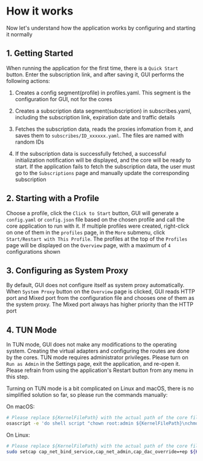 # How it works

Now let's understand how the application works by configuring and starting it normally

## 1. Getting Started

When running the application for the first time, there is a `Quick Start` button. Enter the subscription link, and after saving it, GUI performs the following actions:

1. Creates a config segment(profile) in profiles.yaml. This segment is the configuration for GUI, not for the cores

2. Creates a subscription data segment(subscription) in subscribes.yaml, including the subscription link, expiration date and traffic details

3. Fetches the subscription data, reads the proxies infomation from it, and saves them to `subscribes/ID_xxxxxx.yaml`. The files are named with random IDs

4. If the subscription data is successfully fetched, a successful initialization notification will be displayed, and the core will be ready to start. If the application fails to fetch the subscription data, the user must go to the `Subscriptions` page and manually update the corresponding subscription

## 2. Starting with a Profile

Choose a profile, click the `Click to Start` button, GUI will generate a `config.yaml` or `config.json` file based on the chosen profile and call the core application to run with it. If multiple profiles were created, right-click on one of them in the `profiles` page, in the `More` submenu, click `Start/Restart with This Profile`. The profiles at the top of the `Profiles` page will be displayed on the `Overview` page, with a maximum of `4` configurations shown


## 3. Configuring as System Proxy

By default, GUI does not configure itself as system proxy automatically. When `System Proxy` button on the `Overview` page is clicked, GUI reads HTTP port and Mixed port from the configuration file and chooses one of them as the system proxy. The Mixed port always has higher priority than the HTTP port

## 4. TUN Mode

In TUN mode, GUI does not make any modifications to the operating system. Creating the virtual adapters and configuring the routes are done by the cores. TUN mode requires administrator privileges. Please turn on `Run as Admin` in the Settings page, exit the application, and re-open it. Please refrain from using the application's Restart button from any menu in this step.

Turning on TUN mode is a bit complicated on Linux and macOS, there is no simplified solution so far, so please run the commands manually:

On macOS:

```bash
# Please replace ${KernelFilePath} with the actual path of the core file
osascript -e 'do shell script "chown root:admin ${KernelFilePath}\nchmod +sx ${KernelFilePath}" with administrator privileges'
```

On Linux:

```bash
# Please replace ${KernelFilePath} with the actual path of the core file
sudo setcap cap_net_bind_service,cap_net_admin,cap_dac_override=+ep ${KernelFilePath}
```
